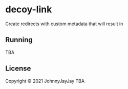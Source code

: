 # decoy-link

Create redirects with custom metadata that will result in 

## Running

TBA

## License

Copyright © 2021 JohnnyJayJay
TBA
